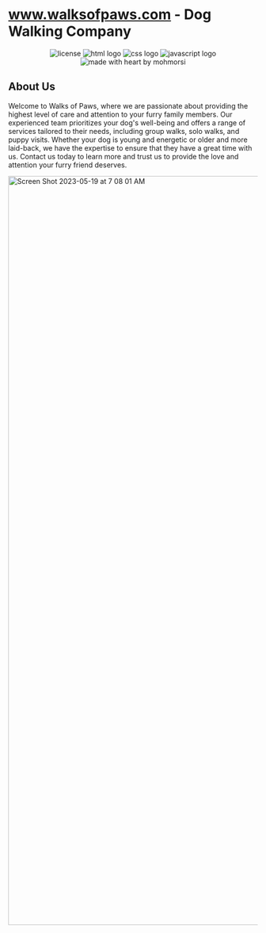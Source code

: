# www.walksofpaws.com - Dog Walking Company
<div align="center">

![license](https://img.shields.io/github/license/mohmorsi/Space-Byte?style=flat-square)
![html logo](https://img.shields.io/badge/HTML-C75333?style=flat-square&logo=html5&logoColor=white)
![css logo](https://img.shields.io/badge/CSS-3079E9?style=flat-square&logo=css3&logoColor=white)
![javascript logo](https://img.shields.io/badge/JS-ECD74E?style=flat-square&logo=javascript&logoColor=white)
![made with heart by mohmorsi](https://img.shields.io/badge/made%20with%20%E2%9D%A4%EF%B8%8F%20by-mohmorsi-red?style=flat-square)
</div>

## About Us

Welcome to Walks of Paws, where we are passionate about providing the highest level of care and attention to your furry family members. Our experienced team prioritizes your dog's well-being and offers a range of services tailored to their needs, including group walks, solo walks, and puppy visits. Whether your dog is young and energetic or older and more laid-back, we have the expertise to ensure that they have a great time with us. Contact us today to learn more and trust us to provide the love and attention your furry friend deserves.

<img width="1512" alt="Screen Shot 2023-05-19 at 7 08 01 AM" src="https://github.com/mohmorsi/walksofpaws.com/assets/8793750/7f5a8b39-9f93-4570-b52f-a43e5606d21b">
